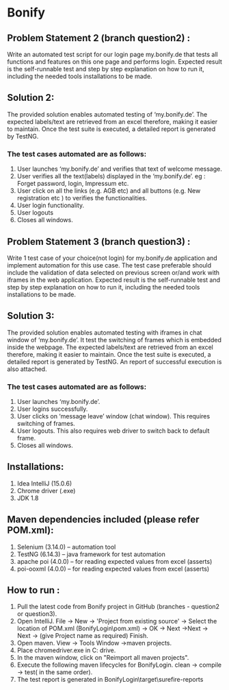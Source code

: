 # Bonify
## Problem Statement 2 (branch question2) :
Write an automated test script for our login page my.bonify.de that tests all functions and
features on this one page and performs login.
Expected result is the self-runnable test and step by step explanation on how to run it,
including the needed tools installations to be made.
## Solution 2:
The provided solution enables automated testing of ‘my.bonify.de’. The expected labels/text are
retrieved from an excel therefore, making it easier to maintain. Once the test suite is executed, a
detailed report is generated by TestNG.
### The test cases automated are as follows:
1. User launches ‘my.bonify.de’ and verifies that text of welcome message.
2. User verifies all the text(labels) displayed in the ‘my.bonify.de’. eg : Forget password, login, Impressum etc.
3. User click on all the links (e.g. AGB etc) and all buttons (e.g. New registration etc ) to verifies the functionalities.
4. User login functionality.
5. User logouts
6. Closes all windows.
## Problem Statement 3 (branch question3) :
Write 1 test case of your choice(not login) for my.bonify.de application and implement
automation for this use case. The test case preferable should include the validation of data
selected on previous screen or/and work with iframes in the web application.
Expected result is the self-runnable test and step by step explanation on how to run it,
including the needed tools installations to be made.
## Solution 3:
The provided solution enables automated testing with iframes in chat window of ‘my.bonify.de’. It test
the switching of frames which is embedded inside the webpage. The expected labels/text are retrieved
from an excel therefore, making it easier to maintain. Once the test suite is executed, a detailed report
is generated by TestNG.
An report of successful execution is also attached.
### The test cases automated are as follows:
1. User launches ‘my.bonify.de’.
2. User logins successfully.
3. User clicks on ‘message leave’ window (chat window). This requires switching of frames.
4. User logouts. This also requires web driver to switch back to default frame.
5. Closes all windows.
## Installations:
1. Idea IntelliJ (15.0.6)
2. Chrome driver (.exe)
3. JDK 1.8
## Maven dependencies included (please refer POM.xml):
1. Selenium (3.14.0) – automation tool
2. TestNG (6.14.3) – java framework for test automation
3. apache poi (4.0.0) – for reading expected values from excel (asserts)
4. poi-ooxml (4.0.0) – for reading expected values from excel (asserts)
## How to run :
1. Pull the latest code from Bonify project in GitHub (branches - question2 or question3).
2. Open IntelliJ. File -> New -> 'Project from existing source' -> Select the location of POM.xml (BonifyLogin\pom.xml) -> OK -> Next ->Next -> Next -> (give Project name as required) Finish.
3. Open maven. View -> Tools Window ->maven projects.
4. Place chromedriver.exe in C: drive.
5. In the maven window, click on "Reimport all maven projects".
6. Execute the following maven lifecycles for BonifyLogin. clean -> compile -> test( in the same order).
7. The test report is generated in BonifyLogin\target\surefire-reports
